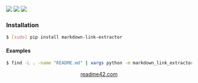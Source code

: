 <!--
https://readme42.com
-->


[![](https://img.shields.io/pypi/v/markdown-link-extractor.svg?maxAge=3600)](https://pypi.org/project/markdown-link-extractor/)
[![](https://img.shields.io/badge/License-Unlicense-blue.svg?longCache=True)](https://unlicense.org/)
[![](https://github.com/andrewp-as-is/markdown-link-extractor.py/workflows/tests42/badge.svg)](https://github.com/andrewp-as-is/markdown-link-extractor.py/actions)

### Installation
```bash
$ [sudo] pip install markdown-link-extractor
```

#### Examples
```bash
$ find -L . -name "README.md" | xargs python -m markdown_link_extractor
```

<p align="center">
    <a href="https://readme42.com/">readme42.com</a>
</p>